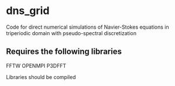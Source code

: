 dns_grid
============
Code for direct numerical simulations of Navier-Stokes equations in triperiodic domain with pseudo-spectral discretization

Requires the following libraries
-------------------------------
FFTW
OPENMPI
P3DFFT


Libraries should be compiled
